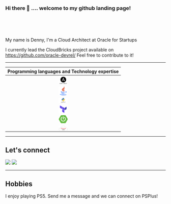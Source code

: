 ### Hi there 👋 .... welcome to my github landing page!

<br/>
<br/>
<br/>



My name is Denny, I'm a Cloud Architect at Oracle for Startups

I currently lead the CloudBricks project available on https://github.com/oracle-devrel/ Feel free to contribute to it!

---

 |Programming languages and Technology expertise|
 |:-----------------:
|<img align="center" alt="Visual Studio Code" width="28px" src="img/ansible.png" />|
|<img align="center" alt="Visual Studio Code" width="28px" src="img/java.png" />|
|<img align="center" alt="Visual Studio Code" width="28px" src="img/python.png" />|
|<img align="center" alt="Visual Studio Code" width="28px" src="img/terraform.png" />|
|<img align="center" alt="Visual Studio Code" width="28px" src="img/springboot.png" />|
|<img align="center" alt="Visual Studio Code" width="28px" src="img/oci.png" />|


---
<h2> Let's connect </h2>

[<img src="https://img.shields.io/badge/linkedin-%230077B5.svg?&style=for-the-badge&logo=linkedin&logoColor=white" />](https://www.linkedin.com/in/dralquinta/) [<img src = "https://img.shields.io/badge/twitter-%2320A1F1.svg?&style=for-the-badge&logo=twitter&logoColor=white">](https://twitter.com/dralquinta)


---
<h2> Hobbies </h2>
I enjoy playing PS5. Send me a message and we can connect on PSPlus!


